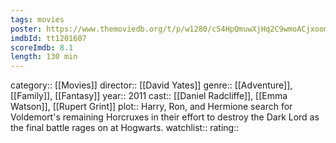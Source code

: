 ```yaml
---
tags: movies
poster: https://www.themoviedb.org/t/p/w1280/c54HpQmuwXjHq2C9wmoACjxoom3.jpg
imdbId: tt1201607
scoreImdb: 8.1
length: 130 min
---
```


category:: [[Movies]]
director:: [[David Yates]]
genre:: [[Adventure]], [[Family]], [[Fantasy]]
year:: 2011
cast:: [[Daniel Radcliffe]], [[Emma Watson]], [[Rupert Grint]]
plot:: Harry, Ron, and Hermione search for Voldemort's remaining Horcruxes in their effort to destroy the Dark Lord as the final battle rages on at Hogwarts.
watchlist::
rating::
